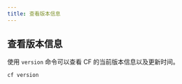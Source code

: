 ```yaml
---
title: 查看版本信息
---
```


## 查看版本信息

使用 `version` 命令可以查看 CF 的当前版本信息以及更新时间。

```bash
cf version
```

<Vssue />

<script>
export default {
    mounted () {
      this.$page.lastUpdated = "2022年9月7日"
    }
  }
</script>
